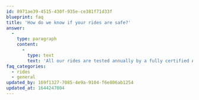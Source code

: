 ```yaml
---
id: 8971ae39-4515-430f-935e-ce381f71d33f
blueprint: faq
title: 'How do we know if your rides are safe?'
answer:
  -
    type: paragraph
    content:
      -
        type: text
        text: 'All our rides are tested annually by a fully certified ADIPS inspector, tests carried out are electrical, functional and NDT (non-destructive test). The ride is further inspected on every setup and before operation by our in house team any repairs needed are carried out by them immediately on-site and recorded in the maintenance logbook. Our customer''s safety is our number one priority!'
faq_categories:
  - rides
  - general
updated_by: 169f1327-7085-4e9a-9104-f6e806ab1254
updated_at: 1644247004
---
```

